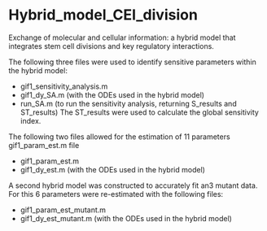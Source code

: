 # Hybrid_model_CEI_division
Exchange of molecular and cellular information: a hybrid model that integrates stem cell divisions and key regulatory interactions.

The following three files were used to identify sensitive parameters within the hybrid model:
- gif1_sensitivity_analysis.m
- gif1_dy_SA.m (with the ODEs used in the hybrid model)
- run_SA.m (to run the sensitivity analysis, returning S_results and ST_results)
The ST_results were used to calculate the global sensitivity index.

The following two files allowed for the estimation of 11 parameters gif1_param_est.m file 
- gif1_param_est.m
- gif1_dy_est.m (with the ODEs used in the hybrid model)

A second hybrid model was constructed to accurately fit an3 mutant data. For this 6 parameters were re-estimated with the following files:
- gif1_param_est_mutant.m
- gif1_dy_est_mutant.m (with the ODEs used in the hybrid model)